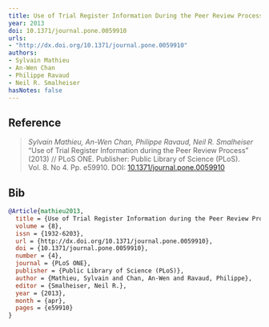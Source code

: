 ```yaml
---
title: Use of Trial Register Information During the Peer Review Process
year: 2013
doi: 10.1371/journal.pone.0059910
urls:
- "http://dx.doi.org/10.1371/journal.pone.0059910"
authors:
- Sylvain Mathieu
- An-Wen Chan
- Philippe Ravaud
- Neil R. Smalheiser
hasNotes: false
---
```


## Reference

> <i>Sylvain Mathieu, An-Wen Chan, Philippe Ravaud, Neil R. Smalheiser</i> “Use of Trial Register Information during the Peer Review Process” (2013) // PLoS ONE. Publisher: Public Library of Science (PLoS). Vol.&nbsp;8. No&nbsp;4. Pp.&nbsp;e59910. DOI:&nbsp;<a href='https://doi.org/10.1371/journal.pone.0059910'>10.1371/journal.pone.0059910</a>

## Bib

```bib
@Article{mathieu2013,
  title = {Use of Trial Register Information during the Peer Review Process},
  volume = {8},
  issn = {1932-6203},
  url = {http://dx.doi.org/10.1371/journal.pone.0059910},
  doi = {10.1371/journal.pone.0059910},
  number = {4},
  journal = {PLoS ONE},
  publisher = {Public Library of Science (PLoS)},
  author = {Mathieu, Sylvain and Chan, An-Wen and Ravaud, Philippe},
  editor = {Smalheiser, Neil R.},
  year = {2013},
  month = {apr},
  pages = {e59910}
}
```
